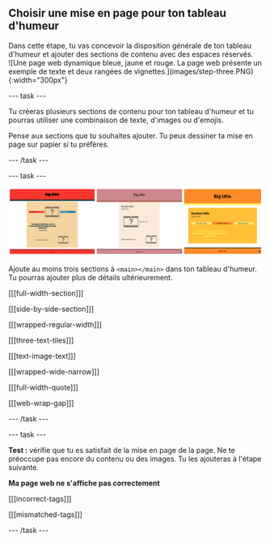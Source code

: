 ## Choisir une mise en page pour ton tableau d'humeur

<div style="display: flex; flex-wrap: wrap">
<div style="flex-basis: 200px; flex-grow: 1; margin-right: 15px;">
Dans cette étape, tu vas concevoir la disposition générale de ton tableau d'humeur et ajouter des sections de contenu avec des espaces réservés.
</div>
<div>
![Une page web dynamique bleue, jaune et rouge. La page web présente un exemple de texte et deux rangées de vignettes.](images/step-three.PNG){:width="300px"}
</div>
</div>

\--- task ---

Tu créeras plusieurs sections de contenu pour ton tableau d'humeur et tu pourras utiliser une combinaison de texte, d'images ou d'emojis.

Pense aux sections que tu souhaites ajouter. Tu peux dessiner ta mise en page sur papier si tu préfères.

\--- /task ---

\--- task ---

![Une bande de trois images pour montrer différents ensembles de trois sections et différentes palettes de couleurs.](images/example-layouts.png)

Ajoute au moins trois sections à `<main></main>` dans ton tableau d'humeur. Tu pourras ajouter plus de détails ultérieurement.

[[[full-width-section]]]

[[[side-by-side-section]]]

[[[wrapped-regular-width]]]

[[[three-text-tiles]]]

[[[text-image-text]]]

[[[wrapped-wide-narrow]]]

[[[full-width-quote]]]

[[[web-wrap-gap]]]

\--- /task ---

\--- task ---

**Test :** vérifie que tu es satisfait de la mise en page de la page. Ne te préoccupe pas encore du contenu ou des images. Tu les ajouteras à l'étape suivante.

**Ma page web ne s'affiche pas correctement**

[[[incorrect-tags]]]

[[[mismatched-tags]]]

\--- /task ---
